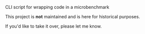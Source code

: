 CLI script for wrapping code in a microbenchmark

This project is **not** maintained and is here for historical purposes.

If you'd like to take it over, please let me know.


